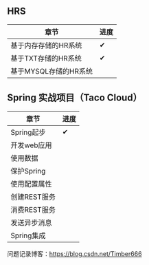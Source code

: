 ## HRS

| 章节                  | 进度 |
| --------------------- | ---- |
| 基于内存存储的HR系统  | ✔︎    |
| 基于TXT存储的HR系统   | ✔︎    |
| 基于MYSQL存储的HR系统 |      |

## Spring 实战项目（Taco Cloud）

| **章节**     | **进度** |
| ------------ | -------- |
| Spring起步   | ✔︎        |
| 开发web应用  |          |
| 使用数据     |          |
| 保护Spring   |          |
| 使用配置属性 |          |
| 创建REST服务 |          |
| 消费REST服务 |          |
| 发送异步消息 |          |
| Spring集成   |          |

问题记录博客：https://blog.csdn.net/Timber666